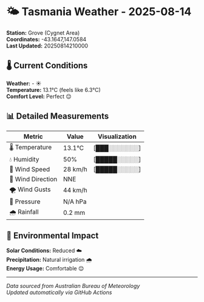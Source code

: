 # 🌤️ Tasmania Weather - 2025-08-14

**Station:** Grove (Cygnet Area)  
**Coordinates:** -43.1647,147.0584  
**Last Updated:** 20250814210000

## 🌡️ Current Conditions

**Weather:** - ☀️  
**Temperature:** 13.1°C (feels like 6.3°C)  
**Comfort Level:** Perfect 😌

## 📊 Detailed Measurements

| Metric | Value | Visualization |
|--------|-------|---------------|
| 🌡️ Temperature | 13.1°C | [███░░░░░░░] |
| 💧 Humidity | 50% | [█████░░░░░] |
| 💨 Wind Speed | 28 km/h | [█████░░░░░] |
| 🧭 Wind Direction | NNE | |
| 🌪️ Wind Gusts | 44 km/h | |
| 🔽 Pressure | N/A hPa | |
| 🌧️ Rainfall | 0.2 mm | |

## 🌱 Environmental Impact

**Solar Conditions:** Reduced ☁️  
**Precipitation:** Natural irrigation 🌧️  
**Energy Usage:** Comfortable 😌

---
*Data sourced from Australian Bureau of Meteorology*  
*Updated automatically via GitHub Actions*
